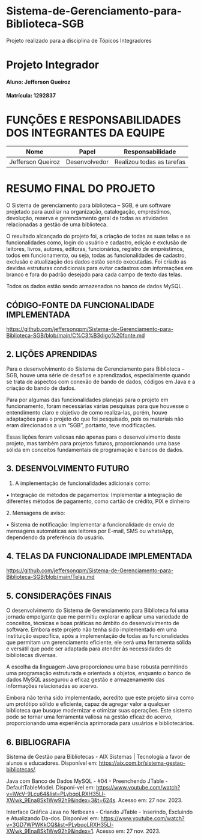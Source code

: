 # Sistema-de-Gerenciamento-para-Biblioteca-SGB
Projeto realizado para a disciplina de Tópicos Integradores

# Projeto Integrador

#### Aluno: Jefferson Queiroz
#### Matrícula: 1292837

# FUNÇÕES E RESPONSABILIDADES DOS INTEGRANTES DA EQUIPE

|Nome           |Papel         |Responsabilidade |
|:-------------:|:------------:|:---------------:|
|    Jefferson Queiroz       |Desenvolvedor       |     Realizou todas as tarefas |

# RESUMO FINAL DO PROJETO
<p>O Sistema de gerenciamento para biblioteca – SGB, é um software projetado para auxiliar na organização, catalogação, empréstimos, devolução, reserva e gerenciamento geral de todas as atividades relacionadas a gestão de uma biblioteca.</p>

<p>O resultado alcançado do projeto foi, a criação de todas as suas telas e as funcionalidades como, login do usuário e cadastro, edição e exclusão de leitores, livros, autores, editoras, funcionários, registro de empréstimos, todos em funcionamento, ou seja, todas as funcionalidades de cadastro, exclusão e atualização dos dados estão sendo executadas. Foi criado as devidas estruturas condicionais para evitar cadastros com informações em branco e fora do padrão desejado para cada campo de texto das telas. </p>

<p>Todos os dados estão sendo armazenados no banco de dados MySQL. </p>

## CÓDIGO-FONTE DA FUNCIONALIDADE IMPLEMENTADA

https://github.com/jeffersonqpm/Sistema-de-Gerenciamento-para-Biblioteca-SGB/blob/main/C%C3%B3digo%20fonte.md

## 2. LIÇÕES APRENDIDAS

 <p>Para o desenvolvimento do Sistema de Gerenciamento para Biblioteca – SGB, houve uma série de desafios e aprendizados, especialmente quando se trata de aspectos com conexão de bando de dados, códigos em Java e a criação do bando de dados.</p>
 
<p>Para por algumas das funcionalidades planejas para o projeto em funcionamento, foram necessárias várias pesquisas para que houvesse o entendimento claro e objetivo de como realiza-las, porém, houve adaptações para o projeto do que foi pesquisado, pois os materiais não eram direcionados a um “SGB”, portanto, teve modificações.</p>

<p>Essas lições foram valiosas não apenas para o desenvolvimento deste projeto, mas também para projetos futuros, proporcionando uma base sólida em conceitos fundamentais de programação e bancos de dados.</p>

## 3. DESENVOLVIMENTO FUTURO

1. A implementação de funcionalidades adicionais como:<p></p>
<p>•	Integração de métodos de pagamentos: Implementar a integração de diferentes métodos de pagamento, como cartão de crédito, PIX e dinheiro</p>
<p></p>
2. Mensagens de aviso:<p></p>
<p>•	Sistema de notificação: Implementar a funcionalidade de envio de mensagens automáticas aos leitores por E-mail, SMS ou whatsApp, dependendo da preferência do usuário.</p>

## 4. TELAS DA FUNCIONALIDADE IMPLEMENTADA

https://github.com/jeffersonqpm/Sistema-de-Gerenciamento-para-Biblioteca-SGB/blob/main/Telas.md


<p></p>


## 5. CONSIDERAÇÕES FINAIS
<p>O desenvolvimento do Sistema de Gerenciamento para Biblioteca foi uma jornada empolgante que me permitiu explorar e aplicar uma variedade de conceitos, técnicas e boas práticas no âmbito do desenvolvimento de software. Embora este projeto não tenha sido implementado em uma instituição específica, após a implementação de todas as funcionalidades que permitam um gerenciamento eficiente, ele será uma ferramenta sólida e versátil que pode ser adaptada para atender às necessidades de bibliotecas diversas.</p>

<p>A escolha da linguagem Java proporcionou uma base robusta permitindo uma programação estruturada e orientada a objetos, enquanto o banco de dados MySQL assegurou a eficaz gestão e armazenamento das informações relacionadas ao acervo.</p>

<p>Embora não tenha sido implementado, acredito que este projeto sirva como um protótipo sólido e eficiente, capaz de agregar valor a qualquer biblioteca que busque modernizar e otimizar suas operações. Este sistema pode se tornar uma ferramenta valiosa na gestão eficaz do acervo, proporcionando uma experiência aprimorada para usuários e bibliotecários.</p>

## 6. BIBLIOGRAFIA

Sistema de Gestão para Bibliotecas - AIX Sistemas | Tecnologia a favor de alunos e educadores. Disponível em: <https://aix.com.br/sistema-gestao-bibliotecas/>. 

Java com Banco de Dados MySQL - #04 - Preenchendo JTable - DefaultTableModel. Disponí-vel em: <https://www.youtube.com/watch?v=IWcV-9Lcu64&list=PLybqoLRXH35Ll-XWwk_9Ena8Sk1Ww92h9&index=3&t=624s>. Acesso em: 27 nov. 2023.

Interface Gráfica Java no Netbeans - Criando JTable - Inserindo, Excluindo e Atualizando Da-dos. Disponível em: <https://www.youtube.com/watch?v=3GD7WPWKkCQ&list=PLybqoLRXH35Ll-XWwk_9Ena8Sk1Ww92h9&index=1>. Acesso em: 27 nov. 2023.









